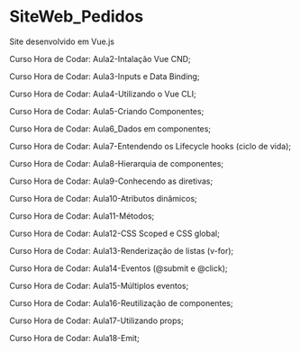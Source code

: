 # SiteWeb_Pedidos
 Site desenvolvido em Vue.js

Curso Hora de Codar: Aula2-Intalação Vue CND;

Curso Hora de Codar: Aula3-Inputs e Data Binding;

Curso Hora de Codar: Aula4-Utilizando o Vue CLI;

Curso Hora de Codar: Aula5-Criando Componentes;

Curso Hora de Codar: Aula6_Dados em componentes;

Curso Hora de Codar: Aula7-Entendendo os Lifecycle hooks (ciclo de vida);

Curso Hora de Codar: Aula8-Hierarquia de componentes;

Curso Hora de Codar: Aula9-Conhecendo as diretivas;

Curso Hora de Codar: Aula10-Atributos dinâmicos;

Curso Hora de Codar: Aula11-Métodos;

Curso Hora de Codar: Aula12-CSS Scoped e CSS global;

Curso Hora de Codar: Aula13-Renderização de listas (v-for);

Curso Hora de Codar: Aula14-Eventos (@submit e @click);

Curso Hora de Codar: Aula15-Múltiplos eventos;

Curso Hora de Codar: Aula16-Reutilização de componentes;

Curso Hora de Codar: Aula17-Utilizando props;

Curso Hora de Codar: Aula18-Emit;